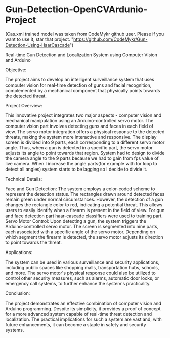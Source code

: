 # Gun-Detection-OpenCVArdunio-Project
(Cas.xml trained model was taken from CodeMykr github user. Please if you want to use it, star that project. "https://github.com/CodeMykr/Gun-Detection-Using-HaarCascade")

Real-time Gun Detection and Localization System using Computer Vision and Arduino

Objective:

The project aims to develop an intelligent surveillance system that uses computer vision
for real-time detection of guns and facial recognition, complemented by a mechanical component
that physically points towards the detected threat.

Project Overview:

This innovative project integrates two major aspects - computer vision and mechanical manipulation
using an Arduino-controlled servo motor. The computer vision part involves detecting guns and faces
in each field of view. The servo motor integration offers a physical response to the detected threats,
making the system more interactive and responsive.
The display screen is divided into 9 parts, each corresponding to a different servo motor angle. Thus,
when a gun is detected in a specific part, the servo motor adjusts its angle to point towards that
region.
System had to design to divide the camera angle to the 9 parts because we had to gain from fps value
of live camera. When I increase the angle parts(for example with for loop to detect all angles) system
starts to be lagging so I decide to divide it.

Technical Details:

Face and Gun Detection: The system employs a color-coded scheme to represent the detection
status. The rectangles drawn around detected faces remain green under normal circumstances.
However, the detection of a gun changes the rectangle color to red, indicating a potential threat. This
allows users to easily identify when a firearm is present in the field of view.
For gun and face detection part haar-cascade classifiers were used to training part.
Servo Motor Control: Upon detecting a gun, the system triggers the Arduino-controlled servo motor.
The screen is segmented into nine parts, each associated with a specific angle of the servo motor.
Depending on which segment the firearm is detected, the servo motor adjusts its direction to point
towards the threat.

Applications:

The system can be used in various surveillance and security applications, including public spaces like
shopping malls, transportation hubs, schools, and more. The servo motor's physical response could
also be utilized to control other security measures, such as alarms, automatic door locks, or
emergency call systems, to further enhance the system's practicality.

Conclusion:

The project demonstrates an effective combination of computer vision and Arduino programming.
Despite its simplicity, it provides a proof of concept for a more advanced system capable of real-time
threat detection and localization. The practical implications for such a system are vast and, with
future enhancements, it can become a staple in safety and security systems.
